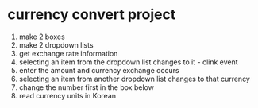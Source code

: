 # currency convert project

1. make 2 boxes
2. make 2 dropdown lists
3. get exchange rate information
4. selecting an item from the dropdown list changes to it - clink event
5. enter the amount and currency exchange occurs
6. selecting an item from another dropdown list changes to that currency
7. change the number first in the box below
8. read currency units in Korean
